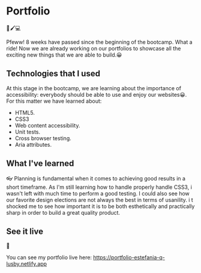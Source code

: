 <h1>Portfolio</h1>🎨🖌️💻

Pfeww! 8 weeks have passed since the beginning of the bootcamp. What a ride! Now we are already working on our portfolios to showcase all the exciting new things that we are able to build.😀

<h2>Technologies that I used</h2>

At this stage in the bootcamp, we are learning about the importance of accessibility: everybody should be able to use and enjoy our websites😀. For this matter we have learned about:
<ul>
  <li>HTML5.</li>
  <li>CSS3</li>
  <li>Web content accessibility.</li>
  <li>Unit tests.</li>
  <li>Cross browser testing.</li>
  <li>Aria attributes.</li>
</ul>

<h2>What I've learned</h2>👓
Planning is fundamental when it comes to achieving good results in a short timeframe. As I'm still learning how to handle properly handle CSS3, i wasn't left with much time to perform a good testing. I could also see how our favorite design elections are not always the best in terms of usanility. i t shocked me to see how important it is to be both esthetically and practically sharp in order to build a great quality product.

<h2>See it live</h2>👀

You can see my portfolio live here: https://portfolio-estefania-q-lusby.netlify.app



